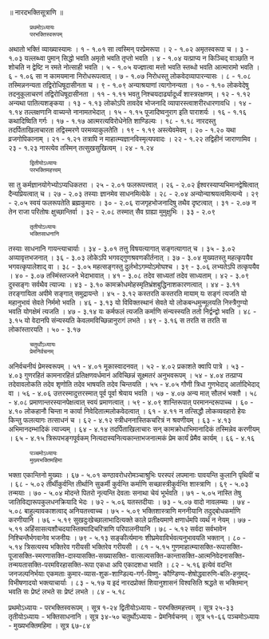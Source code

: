 ॥ नारदभक्तिसूत्राणि ॥

          प्रथमोऽध्यायः
          परभक्तिस्वरूपम्
अथातो भक्तिं व्याख्यास्यामः । १ - १.०१
सा त्वस्मिन् परप्रेमरूपा । २ - १.०२
अमृतस्वरूपा च । ३ - १.०३
यल्लब्ध्वा पुमान् सिद्धो भवति अमृतो भवति तृप्तो भवति । ४ - १.०४
यत्प्राप्य न किञ्चिद् वाञ्छति न शोचति न द्वेष्टि न रमते नोत्साही भवति । ५ - १.०५
यज्ज्ञात्वा मत्तो भवति स्तब्धो भवति आत्मारामो भवति । ६ - १.०६
सा न कामयमाना निरोधरूपत्वात् । ७ - १.०७
निरोधस्तु लोकवेदव्यापारन्यासः । ८ - १.०८
तस्मिन्ननन्यता तद्विरोधिषूदासीनता च । ९ - १.०९
अन्याश्रयाणां त्यागोनन्यता । १० - १.१०
लोकवेदेषु तदनुकूलाचरणं तद्विरोधिषूदासीनता । ११ - १.११
भवतु निश्चयदार्ढ्यादूर्ध्वं शास्त्ररक्षणम् । १२ - १.१२
अन्यथा पातित्यशङ्कया । १३ - १.१३
लोकोऽपि तावदेव भोजनादि व्यापारस्त्वाशरीरधारणावधि । १४ - १.१४
तल्लक्षणानि वाच्यन्ते नानामतभेदात् । १५ - १.१५
पूजादिष्वनुराग इति पाराशर्यः । १६ - १.१६
कथादिष्विति गर्गः । १७ - १.१७
आत्मरत्यविरोधेनेति शाण्डिल्यः । १८ - १.१८
नारदस्तु तदर्पिताखिलाचारता तद्विस्मरणे परमव्याकुलतेति । १९ - १.१९
अस्त्येवमेवम् । २० - १.२०
यथा व्रजगोपिकानाम् । २१ - १.२१
तत्रापि न माहात्म्यज्ञानविस्मृत्यपवादः । २२ - १.२२
तद्विहीनं जाराणामिव । २३ - १.२३
नास्त्येव तस्मिन् तत्सुखसुखित्वम् । २४ - १.२४

          द्वितीयोऽध्यायः
          परभक्तिमहत्त्वम्
सा तु कर्मज्ञानयोगेभ्योऽप्यधिकतरा । २५ - २.०१
फलरूपत्त्वात् । २६ - २.०२
ईश्वरस्याप्यभिमानद्वेषित्वात् दैन्यप्रियत्वात् च । २७ - २.०३
तस्याः ज्ञानमेव साधनमित्येके । २८ - २.०४
अन्योन्याश्रयत्वमित्यन्ये । २९ - २.०५
स्वयं फलरूपतेति ब्रह्मकुमारः । ३० - २.०६
राजगृहभोजनादिषु तथैव दृष्टत्वात् । ३१ - २.०७
न तेन राजा परितोषः क्षुच्छान्तिर्वा । ३२ - २.०८
तस्मात् सैव ग्राह्या मुमुक्षुभिः । ३३ - २.०९

          तृतीयोऽध्यायः
          भक्तिसाधनानि
तस्याः साधनानि गायन्त्याचार्याः । ३४ - ३.०१
तत्तु विषयत्यागात् सङ्गत्यागात् च । ३५ - ३.०२
अव्यावृत्तभजनात् । ३६ - ३.०३
लोकेऽपि भगवद्गुणश्रवणकीर्तनात् । ३७ - ३.०४
मुख्यतस्तु महत्कृपयैव भगवत्कृपालेशाद् वा । ३८ - ३.०५
महत्सङ्गस्तु दुर्लभोऽगम्योऽमोघश्च । ३९ - ३.०६
लभ्यतेऽपि तत्कृपयैव । ४० - ३.०७
तस्मिंस्तज्जने भेदाभावात् । ४१ - ३.०८
तदेव साध्यतां तदेव साध्यताम् । ४२ - ३.०९
दुस्सङ्गः सर्वथैव त्याज्यः । ४३ - ३.१०
कामक्रोधमोहस्मृतिभ्रंशबुद्धिनाशकारणत्वात् । ४४ - ३.११
तरङ्गायिता अपीमे सङ्गात् समुद्रायन्ते । ४५ - ३.१२
कस्तरति कस्तरति मायाम् यः सङ्गं त्यजति यो महानुभावं सेवते निर्ममो भवति । ४६ - ३.१३
यो विविक्तस्थानं सेवते यो लोकबन्धमुन्मूलयति निस्त्रैगुण्यो भवति योगक्षेमं त्यजति । ४७ - ३.१४
यः कर्मफलं त्यजति कर्माणि संन्यस्स्यति ततो निर्द्वन्द्वो भवति । ४८ - ३.१५
यो वेदानपि संन्यस्यति केवलमविच्छिन्नानुरागं लभते । ४९ - ३.१६
स तरति स तरति स लोकांस्तारयति । ५० - ३.१७

          चतुर्थोऽध्यायः
          प्रेमनिर्वचनम्
अनिर्वचनीयं प्रेमस्वरूपम् । ५१ - ४.०१
मूकास्वादनवत् । ५२ - ४.०२
प्रकाशते क्वापि पात्रे । ५३ - ४.०३
गुणरहितं कामनारहितं प्रतिक्षणवर्धमानं अविच्छिन्नं सूक्ष्मतरं अनुभवरूपम् । ५४ - ४.०४
तत्प्राप्य तदेवावलोकति तदेव शृणोति तदेव भाषयति तदेव चिन्तयति । ५५ - ४.०५
गौणी त्रिधा गुणभेदाद् आर्तादिभेदाद् वा । ५६ - ४.०६
उत्तरस्मादुत्तरस्मात् पूर्व पूर्वा श्रेयाय भवति । ५७ - ४.०७
अन्य मात् सौलभं भक्तौ । ५८ - ४.०८
प्रमाणान्तरस्यानपेक्षत्वात् स्वयं प्रमाणत्वात् । ५९ - ४.०९
शान्तिरूपात् परमानन्दरूपाच्च । ६० - ४.१०
लोकहानौ चिन्ता न कार्या निवेदितात्मलोकवेदत्वात् । ६१ - ४.११
न तत्सिद्धौ लोकव्यवहारो हेयः किन्तु फलत्यागः तत्साधनं च । ६२ - ४.१२
स्त्रीधननास्तिकचरित्रं न श्रवणीयम् । ६३ - ४.१३
अभिमानदम्भादिकं त्याज्यम् । ६४ - ४.१४
तदर्पिताखिलाचारः सन् कामक्रोधाभिमानादिकं तस्मिन्नेव करणीयम् । ६५ - ४.१५
त्रिरूपभङ्गपूर्वकम् नित्यदास्यनित्यकान्ताभजनात्मकं प्रेम कार्यं प्रेमैव कार्यम् । ६६ - ४.१६

          पञ्चमोऽध्यायः
          मुख्यभक्तिमहिमा
भक्ता एकान्तिनो मुख्याः । ६७ - ५.०१
कण्ठावरोधरोमञ्चाश्रुभिः परस्परं लपमानाः पावयन्ति कुलानि पृथिवीं च । ६८ - ५.०२
तीर्थीकुर्वन्ति तीर्थानि सुकर्मी कुर्वन्ति कर्माणि सच्छास्त्रीकुर्वन्ति शास्त्राणि । ६९ - ५.०३
तन्मयाः । ७० - ५.०४
मोदन्ते पितरो नृत्यन्ति देवताः सनाथा चेयं भूर्भवति । ७१ - ५.०५
नास्ति तेषु जातिविद्यारूपकुलधनक्रियादि भेदः । ७२ - ५.०६
यतस्तदीयाः । ७३ - ५.०७
वादो नावलम्ब्यः । ७४ - ५.०८
बाहुल्यावकाशत्वाद् अनियतत्त्वाच्च । ७५ - ५.०९
भक्तिशास्त्राणि मननीयानि तदुद्बोधकर्माणि करणीयानि । ७६ - ५.१९
सुखदुःखेच्छालाभादित्यक्ते काले प्रतीक्ष्यमाणे क्षणार्धमपि व्यर्थं न नेयम् । ७७ - ५.११
अहिंसासत्यशौचदयास्तिक्यादिचरित्राणि परिपालनीयानि । ७८ - ५.१२
सर्वदा सर्वभावेन निश्चिन्तैर्भगवानेव भजनीयः । ७९ - ५.१३
सङ्कीर्त्यमानः शीघ्रमेवाविर्भवत्यनुभावयति भक्तान् । ८० - ५.१४
त्रिसत्यस्य भक्तिरेव गरीयसी भक्तिरेव गरीयसी । ८१ - ५.१५
गुणमाहात्म्यासक्ति-रूपासक्ति-पूजासक्ति-स्मरणासक्ति-दास्यासक्ति-सख्यासक्ति-
वात्सल्यसक्ति-कान्तासक्ति-आत्मनिवेदनासक्ति-तन्मयतासक्ति-परमविरहासक्ति-रूपा
एकधा अपि एकादशधा भवति । ८२ - ५.१६
इत्येवं वदन्ति जनजल्पनिर्भयाः एकमताः
कुमार-व्यास-शुक-शाण्डिल्य-गर्ग-विष्णु-
कौण्डिण्य-शेषोद्धवारुणि-बलि-हनुमद्-विभीषणादयो भक्त्याचार्याः । ८३ - ५.१७
य इदं नारदप्रोक्तं शिवानुशासनं विश्वसिति श्रद्धते स भक्तिमान्
भवति सः प्रेष्टं लभते सः प्रेष्टं लभते । ८४ - ५.१८



प्रथमोऽध्यायः - परभक्तिस्वरूपम् । सूत्र १-२४
द्वितीयोऽध्यायः - परभक्तिमहत्त्वम् । सूत्र २५-३३
तृतीयोऽध्यायः - भक्तिसाधनानि । सूत्र ३४-५०
चतुर्थोऽध्यायः - प्रेमनिर्वचनम् । सूत्र ५१-६६
पञ्चमोऽध्यायः - मुख्यभक्तिमहिमा । सूत्र ६७-८४